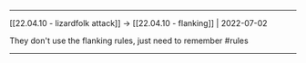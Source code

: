 ***

[[22.04.10 - lizardfolk attack]] -> [[22.04.10 - flanking]] | 2022-07-02

They don't use the flanking rules, just need to remember #rules

***